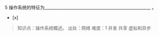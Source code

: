 5
操作系统的特征为____________________________________________________ 。
- [x]  

> 知识点：操作系统概述。
> 出处：网络
> 难度：1
> 并发 共享 虚拟和异步
